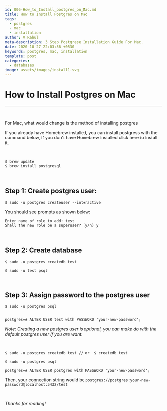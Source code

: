 ```yaml
---
id: 006-How_to_Install_postgres_on_Mac.md
title: How to Install Postgres on Mac
tags:
  - postgres
  - mac
  - installation
author: V Rahul
meta-description: 3 Step Postgrese Installation Guide For Mac.
date: 2020-10-27 22:03:56 +0530
keywords: postgres, mac, installation
template: post
categories:
  - databases
image: assets/images/install1.svg
---
```


# How to Install Postgres on Mac 

***

<p>&nbsp;</p>

For Mac, what would change is the method of installing postgres

If you already have Homebrew installed, you can install postgress with the command below, if you don't have Homebrew installed click here to install it.


<p>&nbsp;</p>

```
$ brew update
$ brew install postgresql
```
<p>&nbsp;</p>

## Step 1: Create postgres user:

```
$ sudo -u postgres createuser --interactive
```
You should see prompts as shown below:

```
Enter name of role to add: test
Shall the new role be a superuser? (y/n) y
```

<p>&nbsp;</p>

## Step 2: Create database
```
$ sudo -u postgres createdb test
```

```
$ sudo -u test psql

```

<p>&nbsp;</p>

## Step 3: Assign password to the postgres user

```
$ sudo -u postgres psql


postgres=# ALTER USER test with PASSWORD 'your-new-password';
```

*Note: Creating a new postgres user is optional, you can make do with the default postgres user if you are want.*


<p>&nbsp;</p>


```
$ sudo -u postgres createdb test // or  $ createdb test

$ sudo -u postgres psql

postgres=# ALTER USER postgres with PASSWORD 'your-new-password';

```
Then, your connection string would be `postgres://postgres:your-new-password@localhost:5432/test`


<p>&nbsp;</p>

*Thanks for reading!*